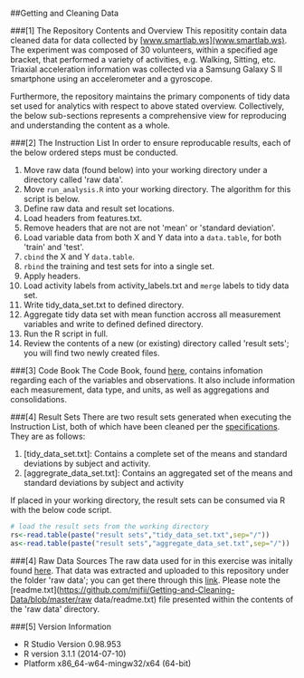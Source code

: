 ##Getting and Cleaning Data

###[1] The Repository Contents and Overview
This repositity contain data cleaned data for data collected by [www.smartlab.ws](www.smartlab.ws).  The experiment was composed of 30 volunteers, within a specified age bracket, that performed a variety of activities, e.g. Walking, Sitting, etc.   Triaxial acceleration information was collected via a Samsung Galaxy S II smartphone using an accelerometer and a gyroscope.

Furthermore, the repository maintains the primary components of tidy data set used for analytics with respect to above stated overview.  Collectively, the below sub-sections represents a comprehensive view for reproducing and understanding the content as a whole.

###[2] The Instruction List
In order to ensure reproducable results, each of the below ordered steps must be conducted.

1. Move raw data (found below) into your working directory under a directory called 'raw data'.
2. Move `run_analysis.R` into your working directory. The algorithm for this script is below.
  1. Define raw data and result set locations.
  2. Load headers from features.txt.
  3. Remove headers that are not are not 'mean' or 'standard deviation'.
  4. Load variable data from both X and Y data into a `data.table`, for both 'train' and 'test'.
  5. `cbind` the X and Y `data.table`.
  6. `rbind` the training and test sets for into a single set.
  7. Apply headers.
  8. Load activity labels from activity_labels.txt and `merge` labels to tidy data set.
  9. Write tidy_data_set.txt to defined directory.
  10. Aggregate tidy data set with mean function accross all measurement variables and write to defined defined directory.
3. Run the R script in full.
4. Review the contents of a new (or existing) directory called 'result sets'; you will find two newly created files.

###[3] Code Book
The Code Book, found [here](https://github.com/mjfii/Getting-and-Cleaning-Data/blob/master/codebook.md), contains infomation regarding each of the variables and observations.  It also include information each measurement, data type, and units, as well as aggregations and consolidations.

###[4] Result Sets
There are two result sets generated when executing the Instruction List, both of which have been cleaned per the [specifications](https://github.com/mjfii/Getting-and-Cleaning-Data/blob/master/assignment.md).  They are as follows:

1. [tidy_data_set.txt]: Contains a complete set of the means and standard deviations by subject and activity. 
2. [aggregrate_data_set.txt]: Contains an aggregated set of the means and standard deviations by subject and activity

If placed in your working directory, the result sets can be consumed via R with the below code script.

```R
# load the result sets from the working directory
rs<-read.table(paste("result sets","tidy_data_set.txt",sep="/"))
as<-read.table(paste("result sets","aggregate_data_set.txt",sep="/"))
```

###[4] Raw Data Sources
The raw data used for in this exercise was initally found [here](https://d396qusza40orc.cloudfront.net/getdata%2Fprojectfiles%2FUCI%20HAR%20Dataset.zip).  That data was extracted and uploaded to this repository under the folder 'raw data'; you can get there through this [link](https://github.com/mjfii/Getting-and-Cleaning-Data/tree/master/raw%20data).  Please note the [readme.txt](https://github.com/mjfii/Getting-and-Cleaning-Data/blob/master/raw data/readme.txt) file presented within the contents of the 'raw data' directory.

###[5] Version Information
- R Studio Version 0.98.953
- R version 3.1.1 (2014-07-10)
- Platform x86_64-w64-mingw32/x64 (64-bit)

